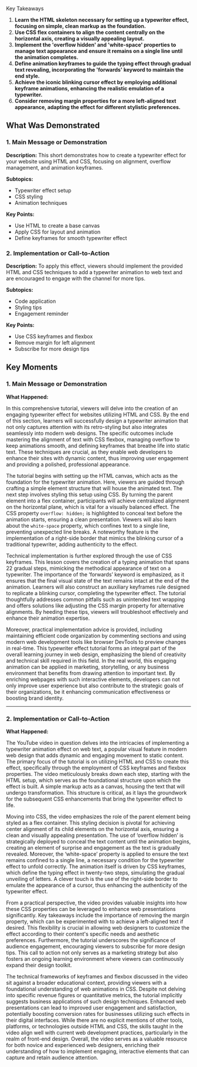 Key Takeaways

1. **Learn the HTML skeleton necessary for setting up a typewriter effect, focusing on simple, clean markup as the foundation.**
2. **Use CSS flex containers to align the content centrally on the horizontal axis, creating a visually appealing layout.**
3. **Implement the 'overflow hidden' and 'white-space' properties to manage text appearance and ensure it remains on a single line until the animation completes.**
4. **Define animation keyframes to guide the typing effect through gradual text revealing, incorporating the 'forwards' keyword to maintain the end style.**
5. **Achieve the iconic blinking cursor effect by employing additional keyframe animations, enhancing the realistic emulation of a typewriter.**
6. **Consider removing margin properties for a more left-aligned text appearance, adapting the effect for different stylistic preferences.**

## What Was Demonstrated

### 1. Main Message or Demonstration

**Description:** This short demonstrates how to create a typewriter effect for your website using HTML and CSS, focusing on alignment, overflow management, and animation keyframes.

**Subtopics:**
- Typewriter effect setup
- CSS styling
- Animation techniques

**Key Points:**
- Use HTML to create a base canvas
- Apply CSS for layout and animation
- Define keyframes for smooth typewriter effect

### 2. Implementation or Call-to-Action

**Description:** To apply this effect, viewers should implement the provided HTML and CSS techniques to add a typewriter animation to web text and are encouraged to engage with the channel for more tips.

**Subtopics:**
- Code application
- Styling tips
- Engagement reminder

**Key Points:**
- Use CSS keyframes and flexbox
- Remove margin for left alignment
- Subscribe for more design tips

## Key Moments

### 1. Main Message or Demonstration

**What Happened:**

In this comprehensive tutorial, viewers will delve into the creation of an engaging typewriter effect for websites utilizing HTML and CSS. By the end of this section, learners will successfully design a typewriter animation that not only captures attention with its retro-styling but also integrates seamlessly into modern web designs. The specific outcomes include mastering the alignment of text with CSS flexbox, managing overflow to keep animations smooth, and defining keyframes that breathe life into static text. These techniques are crucial, as they enable web developers to enhance their sites with dynamic content, thus improving user engagement and providing a polished, professional appearance.

The tutorial begins with setting up the HTML canvas, which acts as the foundation for the typewriter animation. Here, viewers are guided through crafting a simple element structure that will house the animated text. The next step involves styling this setup using CSS. By turning the parent element into a flex container, participants will achieve centralized alignment on the horizontal plane, which is vital for a visually balanced effect. The CSS property `overflow: hidden;` is highlighted to conceal text before the animation starts, ensuring a clean presentation. Viewers will also learn about the `white-space` property, which confines text to a single line, preventing unexpected line breaks. A noteworthy feature is the implementation of a right-side border that mimics the blinking cursor of a traditional typewriter, adding authenticity to the effect.

Technical implementation is further explored through the use of CSS keyframes. This lesson covers the creation of a typing animation that spans 22 gradual steps, mimicking the methodical appearance of text on a typewriter. The importance of the ‘forwards’ keyword is emphasized, as it ensures that the final visual state of the text remains intact at the end of the animation. Learners will also construct an auxiliary keyframes rule designed to replicate a blinking cursor, completing the typewriter effect. The tutorial thoughtfully addresses common pitfalls such as unintended text wrapping and offers solutions like adjusting the CSS margin property for alternative alignments. By heeding these tips, viewers will troubleshoot effectively and enhance their animation expertise.

Moreover, practical implementation advice is provided, including maintaining efficient code organization by commenting sections and using modern web development tools like browser DevTools to preview changes in real-time. This typewriter effect tutorial forms an integral part of the overall learning journey in web design, emphasizing the blend of creativity and technical skill required in this field. In the real world, this engaging animation can be applied in marketing, storytelling, or any business environment that benefits from drawing attention to important text. By enriching webpages with such interactive elements, developers can not only improve user experience but also contribute to the strategic goals of their organizations, be it enhancing communication effectiveness or boosting brand identity.

---

### 2. Implementation or Call-to-Action

**What Happened:**

The YouTube video in question delves into the intricacies of implementing a typewriter animation effect on web text, a popular visual feature in modern web design that adds dynamic and engaging movement to static content. The primary focus of the tutorial is on utilizing HTML and CSS to create this effect, specifically through the employment of CSS keyframes and flexbox properties. The video meticulously breaks down each step, starting with the HTML setup, which serves as the foundational structure upon which the effect is built. A simple markup acts as a canvas, housing the text that will undergo transformation. This structure is critical, as it lays the groundwork for the subsequent CSS enhancements that bring the typewriter effect to life.

Moving into CSS, the video emphasizes the role of the parent element being styled as a flex container. This styling decision is pivotal for achieving center alignment of its child elements on the horizontal axis, ensuring a clean and visually appealing presentation. The use of ‘overflow hidden’ is strategically deployed to conceal the text content until the animation begins, creating an element of surprise and engagement as the text is gradually revealed. Moreover, the ‘white-space’ property is applied to ensure the text remains confined to a single line, a necessary condition for the typewriter effect to unfold correctly. The animation itself is driven by CSS keyframes, which define the typing effect in twenty-two steps, simulating the gradual unveiling of letters. A clever touch is the use of the right-side border to emulate the appearance of a cursor, thus enhancing the authenticity of the typewriter effect.

From a practical perspective, the video provides valuable insights into how these CSS properties can be leveraged to enhance web presentations significantly. Key takeaways include the importance of removing the margin property, which can be experimented with to achieve a left-aligned text if desired. This flexibility is crucial in allowing web designers to customize the effect according to their content's specific needs and aesthetic preferences. Furthermore, the tutorial underscores the significance of audience engagement, encouraging viewers to subscribe for more design tips. This call to action not only serves as a marketing strategy but also fosters an ongoing learning environment where viewers can continuously expand their design toolkit.

The technical frameworks of keyframes and flexbox discussed in the video sit against a broader educational context, providing viewers with a foundational understanding of web animations in CSS. Despite not delving into specific revenue figures or quantitative metrics, the tutorial implicitly suggests business applications of such design techniques. Enhanced web presentations can lead to improved user engagement and satisfaction, potentially boosting conversion rates for businesses utilizing such effects in their digital interfaces. While there are no explicit mentions of other tools, platforms, or technologies outside HTML and CSS, the skills taught in the video align well with current web development practices, particularly in the realm of front-end design. Overall, the video serves as a valuable resource for both novice and experienced web designers, enriching their understanding of how to implement engaging, interactive elements that can capture and retain audience attention.
